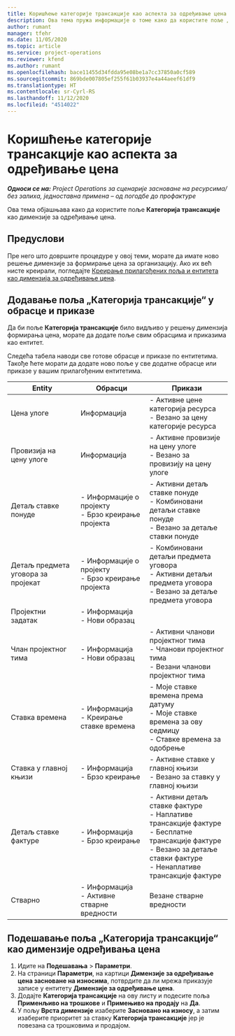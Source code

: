 ```yaml
---
title: Коришћење категорије трансакције као аспекта за одређивање цена
description: Ова тема пружа информације о томе како да користите поље „Категорија трансакције“ као димензије за одређивање цена.
author: rumant
manager: tfehr
ms.date: 11/05/2020
ms.topic: article
ms.service: project-operations
ms.reviewer: kfend
ms.author: rumant
ms.openlocfilehash: bace11455d34fdda95e08be1a7cc37850a0cf589
ms.sourcegitcommit: 869bde007805ef255f61b03937e4a44aeef61df9
ms.translationtype: HT
ms.contentlocale: sr-Cyrl-RS
ms.lasthandoff: 11/12/2020
ms.locfileid: "4514022"
---
```

# <a name="use-transaction-category-as-a-pricing-dimension"></a>Коришћење категорије трансакције као аспекта за одређивање цена


_**Односи се на:** Project Operations за сценарије засноване на ресурсима/без залиха, једноставна примена – од погодбе до профактуре_


Ова тема објашњава како да користите поље **Категорија трансакције** као димензије за одређивање цена. 

## <a name="prerequisites"></a>Предуслови
Пре него што довршите процедуре у овој теми, морате да имате ново решење димензије за формирање цена за организацију. Ако их већ нисте креирали, погледајте [Креирање прилагођених поља и ентитета као димензија за одређивање цена](create-custom-fields-entities-pricing-dimensions.md).

## <a name="add-the-transaction-category-field-to-forms-and-views"></a>Додавање поља „Категорија трансакције“ у обрасце и приказе
Да би поље **Категорија трансакције** било видљиво у решењу димензија формирања цена, морате да додате поље свим обрасцима и приказима као ентитет.

Следећа табела наводи све готове обрасце и приказе по ентитетима. Такође ћете морати да додате ново поље у све додатне обрасце или приказе у вашим прилагођеним ентитетима.

|  Entity        | Обрасци     |Прикази        |
| ------------------------------|---------------------------------|----------------------------------|
|  Цена улоге| Информација |- Активне цене категорија ресурса<br> - Везано за цену категорије ресурса |
|  Провизија на цену улоге| Информација|- Активне провизије на цену улоге<br>- Везано за провизију на цену улоге |
|  Детаљ ставке понуде|- Информације о пројекту<br>- Брзо креирање пројекта| - Активни детаљ ставке понуде<br>- Комбиновани детаљи ставке понуде<br>- Везано за детаље ставки понуде |
|  Детаљ предмета уговора за пројекат|- Информације о пројекту<br>- Брзо креирање пројекта|- Комбиновани детаљи предмета уговора<br>- Активни детаљи предмета уговора<br>- Везано за детаље предмета уговора |
|  Пројектни задатак|- Информација<br>- Нови образац| &nbsp; |
|  Члан пројектног тима|- Информација<br>- Нови образац|- Активни чланови пројектног тима<br>- Чланови пројектног тима<br>- Везани чланови пројектног тима |
|  Ставка времена|- Информација<br>- Креирање ставке времена|- Моје ставке времена према датуму<br>- Моје ставке времена за ову седмицу<br>- Ставке времена за одобрење|
|  Ставка у главној књизи|- Информација<br>- Брзо креирање|- Активне ставке у главној књизи<br>- Везано за ставку у главној књизи|
|  Детаљ ставке фактуре|- Информација<br>- Брзо креирање|- Активни детаљ ставке фактуре<br>- Наплативе трансакције фактуре<br>- Бесплатне трансакције фактуре<br>- Везано за детаље ставки фактуре <br>- Ненаплативе трансакције фактуре|
|  Стварно|- Информација<br>- Активне стварне вредности| Везане стварне вредности |

## <a name="set-up-the-transaction-category-field-as-a-pricing-dimension"></a>Подешавање поља „Категорија трансакције“ као димензије одређивања цена

1. Идите на **Подешавања** > **Параметри**. 
2. На страници **Параметри**, на картици **Димензије за одређивање цена засноване на износима**, потврдите да ли мрежа приказује записе у ентитету **Димензије за одређивање цена**.
3. Додајте **Категорија трансакције** на ову листу и подесите поља **Применљиво на трошкове** и **Примењиво на продају** на **Да**.
4. У пољу **Врста димензије** изаберите **Засновано на износу**, а затим изаберите приоритет за ставку **Категорија трансакције** јер је повезана са трошковима и продајом.
